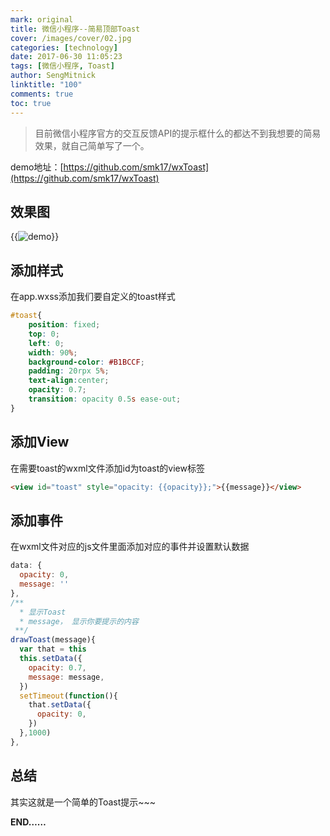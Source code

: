 ```yaml
---
mark: original
title: 微信小程序--简易顶部Toast
cover: /images/cover/02.jpg
categories: [technology]
date: 2017-06-30 11:05:23
tags: [微信小程序, Toast]
author: SengMitnick
linktitle: "100"
comments: true
toc: true
---
```

> 目前微信小程序官方的交互反馈API的提示框什么的都达不到我想要的简易效果，就自己简单写了一个。

<!--more-->

demo地址：[https://github.com/smk17/wxToast](https://github.com/smk17/wxToast)

## 效果图

{{<img name="100.gif" caption="demo" alt="demo" normal="true">}}

## 添加样式

在app.wxss添加我们要自定义的toast样式

~~~ css
#toast{  
	position: fixed;  
	top: 0;  
	left: 0;  
	width: 90%;
	background-color: #B1BCCF;  
	padding: 20rpx 5%;  
	text-align:center;  
	opacity: 0.7; 
	transition: opacity 0.5s ease-out;  
}
~~~
## 添加View

在需要toast的wxml文件添加id为toast的view标签

~~~ html
<view id="toast" style="opacity: {{opacity}};">{{message}}</view>
~~~

## 添加事件

在wxml文件对应的js文件里面添加对应的事件并设置默认数据

~~~ javascript
data: {
  opacity: 0,
  message: ''
},
/**
  * 显示Toast
  * message， 显示你要提示的内容
 **/
drawToast(message){
  var that = this
  this.setData({
    opacity: 0.7,
    message: message,
  })
  setTimeout(function(){
    that.setData({
      opacity: 0,
    })
  },1000)
},
~~~

## 总结

其实这就是一个简单的Toast提示~~~

**END……**
